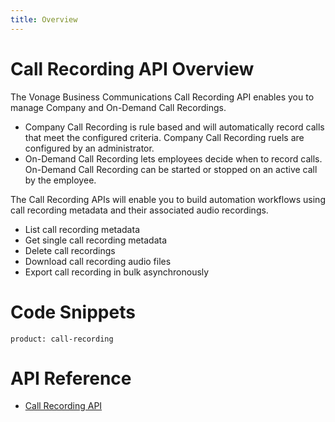 ```yaml
---
title: Overview
---
```


# Call Recording API Overview
The Vonage Business Communications Call Recording API enables you to manage Company and On-Demand Call Recordings.

* Company Call Recording is rule based and will automatically record calls that meet the configured criteria. Company Call Recording ruels are configured by an administrator. 
* On-Demand Call Recording lets employees decide when to record calls. On-Demand Call Recording can be started or stopped on an active call by the employee.

The Call Recording APIs will enable you to build automation workflows using call recording metadata and their associated audio recordings.

* List call recording metadata
* Get single call recording metadata
* Delete call recordings
* Download call recording audio files
* Export call recording in bulk asynchronously

# Code Snippets

```code_snippet_list
product: call-recording
```

# API Reference

* [Call Recording API](/api/call-recording)
